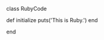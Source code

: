 <!-- >>>>>> BEGIN GENERATED FILE: SOURCE C:/Users/Burdette/Documents/GitHub/markdown_helper/test/include/templates/ruby_verbatim.md -->
<!-- DO NOT EDIT -->
<!-- >>>>>> BEGIN INCLUDED FILE: SOURCE C:/Users/Burdette/Documents/GitHub/markdown_helper/test/include/templates/../includes/ruby.rb -->
class RubyCode

  def initialize
    puts('This is Ruby.')
  end

end
<!-- <<<<<< END INCLUDED FILE: SOURCE C:/Users/Burdette/Documents/GitHub/markdown_helper/test/include/templates/../includes/ruby.rb -->
<!-- <<<<<< END GENERATED FILE: SOURCE C:/Users/Burdette/Documents/GitHub/markdown_helper/test/include/templates/ruby_verbatim.md -->
